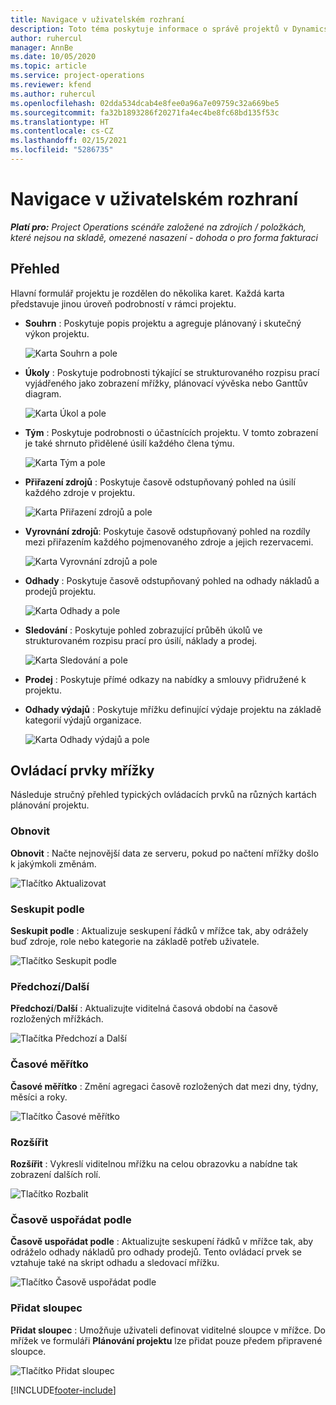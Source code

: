 ```yaml
---
title: Navigace v uživatelském rozhraní
description: Toto téma poskytuje informace o správě projektů v Dynamics 365 Project Operations.
author: ruhercul
manager: AnnBe
ms.date: 10/05/2020
ms.topic: article
ms.service: project-operations
ms.reviewer: kfend
ms.author: ruhercul
ms.openlocfilehash: 02dda534dcab4e8fee0a96a7e09759c32a669be5
ms.sourcegitcommit: fa32b1893286f20271fa4ec4be8fc68bd135f53c
ms.translationtype: HT
ms.contentlocale: cs-CZ
ms.lasthandoff: 02/15/2021
ms.locfileid: "5286735"
---
```

# <a name="navigating-the-user-interface"></a>Navigace v uživatelském rozhraní

_**Platí pro:** Project Operations scénáře založené na zdrojích / položkách, které nejsou na skladě, omezené nasazení - dohoda o pro forma fakturaci_

## <a name="overview"></a>Přehled

Hlavní formulář projektu je rozdělen do několika karet. Každá karta představuje jinou úroveň podrobností v rámci projektu.

- **Souhrn** : Poskytuje popis projektu a agreguje plánovaný i skutečný výkon projektu.

    ![Karta Souhrn a pole](media/navigation7.png)

- **Úkoly** : Poskytuje podrobnosti týkající se strukturovaného rozpisu prací vyjádřeného jako zobrazení mřížky, plánovací vývěska nebo Ganttův diagram.

    ![Karta Úkol a pole](media/navigation8.png)

- **Tým** : Poskytuje podrobnosti o účastnících projektu. V tomto zobrazení je také shrnuto přidělené úsilí každého člena týmu.

    ![Karta Tým a pole](media/navigation9.png)

- **Přiřazení zdrojů** : Poskytuje časově odstupňovaný pohled na úsilí každého zdroje v projektu.

    ![Karta Přiřazení zdrojů a pole](media/navigation10.png)

- **Vyrovnání zdrojů**: Poskytuje časově odstupňovaný pohled na rozdíly mezi přiřazením každého pojmenovaného zdroje a jejich rezervacemi.

    ![Karta Vyrovnání zdrojů a pole](media/navigation11.png)

- **Odhady** : Poskytuje časově odstupňovaný pohled na odhady nákladů a prodejů projektu.

    ![Karta Odhady a pole](media/navigation12.png)

- **Sledování** : Poskytuje pohled zobrazující průběh úkolů ve strukturovaném rozpisu prací pro úsilí, náklady a prodej.

    ![Karta Sledování a pole](media/navigation13.png)

- **Prodej** : Poskytuje přímé odkazy na nabídky a smlouvy přidružené k projektu.

- **Odhady výdajů** : Poskytuje mřížku definující výdaje projektu na základě kategorií výdajů organizace.

    ![Karta Odhady výdajů a pole](media/navigation14.png)

## <a name="grid-controls"></a>Ovládací prvky mřížky

Následuje stručný přehled typických ovládacích prvků na různých kartách plánování projektu.

### <a name="refresh"></a>Obnovit

**Obnovit** : Načte nejnovější data ze serveru, pokud po načtení mřížky došlo k jakýmkoli změnám.

![Tlačítko Aktualizovat](media/navigation7.png)

### <a name="group-by"></a>Seskupit podle

**Seskupit podle** : Aktualizuje seskupení řádků v mřížce tak, aby odrážely buď zdroje, role nebo kategorie na základě potřeb uživatele.

![Tlačítko Seskupit podle](media/navigation6.png)

### <a name="previousnext"></a>Předchozí/Další

**Předchozí**/**Další** : Aktualizujte viditelná časová období na časově rozložených mřížkách.

![Tlačítka Předchozí a Další](media/navigation2.png)

### <a name="timescale"></a>Časové měřítko

**Časové měřítko** : Změní agregaci časově rozložených dat mezi dny, týdny, měsíci a roky.

![Tlačítko Časové měřítko](media/navigation3.png)

### <a name="expand"></a>Rozšířit

**Rozšířit** : Vykreslí viditelnou mřížku na celou obrazovku a nabídne tak zobrazení dalších rolí.

![Tlačítko Rozbalit](media/navigation4.png)

### <a name="time-phase-by"></a>Časově uspořádat podle

**Časově uspořádat podle** : Aktualizujte seskupení řádků v mřížce tak, aby odráželo odhady nákladů pro odhady prodejů. Tento ovládací prvek se vztahuje také na skript odhadu a sledovací mřížku.

![Tlačítko Časově uspořádat podle](media/navigation0.png)

### <a name="add-column"></a>Přidat sloupec

**Přidat sloupec** : Umožňuje uživateli definovat viditelné sloupce v mřížce. Do mřížek ve formuláři **Plánování projektu** lze přidat pouze předem připravené sloupce.

![Tlačítko Přidat sloupec](media/navigation5.png)


[!INCLUDE[footer-include](../includes/footer-banner.md)]
